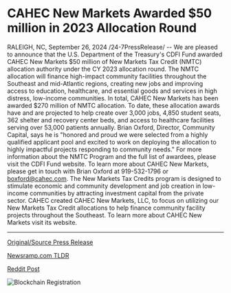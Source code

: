 # CAHEC New Markets Awarded $50 million in 2023 Allocation Round

RALEIGH, NC, September 26, 2024 /24-7PressRelease/ -- We are pleased to announce that the U.S. Department of the Treasury's CDFI Fund awarded CAHEC New Markets $50 million of New Markets Tax Credit (NMTC) allocation authority under the CY 2023 allocation round. The NMTC allocation will finance high-impact community facilities throughout the Southeast and mid-Atlantic regions, creating new jobs and improving access to education, healthcare, and essential goods and services in high distress, low-income communities.  In total, CAHEC New Markets has been awarded $270 million of NMTC allocation. To date, these allocation awards have and are projected to help create over 3,000 jobs, 4,850 student seats, 362 shelter and recovery center beds, and access to healthcare facilities serving over 53,000 patients annually.   Brian Oxford, Director, Community Capital, says he is "honored and proud we were selected from a highly qualified applicant pool and excited to work on deploying the allocation to highly impactful projects responding to community needs." For more information about the NMTC Program and the full list of awardees, please visit the CDFI Fund website.  To learn more about CAHEC New Markets, please get in touch with Brian Oxford at 919-532-1796 or boxford@cahec.com.  The New Markets Tax Credits program is designed to stimulate economic and community development and job creation in low-income communities by attracting investment capital from the private sector. CAHEC created CAHEC New Markets, LLC, to focus on utilizing our New Markets Tax Credit allocations to help finance community facility projects throughout the Southeast. To learn more about CAHEC New Markets visit its website. 

---

[Original/Source Press Release](https://www.24-7pressrelease.com/press-release/514688/cahec-new-markets-awarded-50-million-in-2023-allocation-round)
                    

[Newsramp.com TLDR](https://newsramp.com/curated-news/cahec-new-markets-awarded-50-million-in-new-markets-tax-credit-allocation/33df83ac15c8a0e23f8b130075437ca2) 

 



[Reddit Post](https://www.reddit.com/r/newsramp/comments/1fpqf7z/cahec_new_markets_awarded_50_million_in_new/) 



![Blockchain Registration](https://cdn.newsramp.app/24-7PressRelease/qrcode/249/26/veilV5nl.webp)